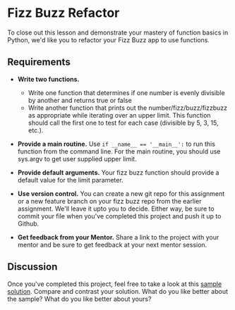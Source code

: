 [//]: <> (author: Benjamin White)
[//]: <> (type: code from scratch)
[//]: <> (time: 60)

# Fizz Buzz Refactor

To close out this lesson and demonstrate your mastery of function basics in Python, we'd like you to refactor your Fizz Buzz app to use functions. 

## Requirements

- **Write two functions.** 
    + Write one function that determines if one number is evenly divisible by another and returns true or false
    + Write another function that prints out the number/fizz/buzz/fizzbuzz as appropriate while iterating over an upper limit. This function should call the first one to test for each case (divisible by 5, 3, 15, etc.).

- **Provide a main routine.** Use `if __name__ == '__main__':` to run this function from the command line. For the main routine, you should use sys.argv to get user supplied upper limit.

- **Provide default arguments.** Your fizz buzz function should provide a default value for the limit parameter.

- **Use version control.** You can create a new git repo for this assignment or a new feature branch on your fizz buzz repo from the earlier assignment. We'll leave it upto you to decide. Either way, be sure to commit your file when you've completed this project and push it up to Github.

- **Get feedback from your Mentor.** Share a link to the project with your mentor and be sure to get feedback at your next mentor session.

## Discussion

Once you've completed this project, feel free to take a look at this [sample solution](https://gist.github.com/benjaminEwhite/7028b3227f0886c308f5). Compare and contrast your solution. What do you like better about the sample? What do you like better about yours?



